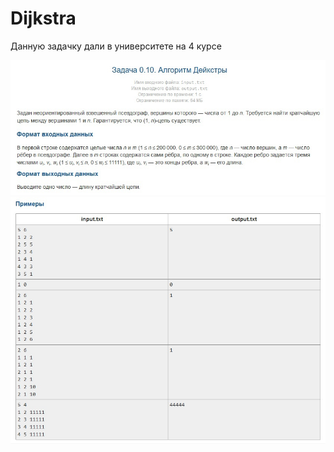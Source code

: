 # Dijkstra
Данную задачку дали в университете на 4 курсе

![alt text](README1.jpg "Условние")​
![alt text](README2.jpg "Примеры")​
